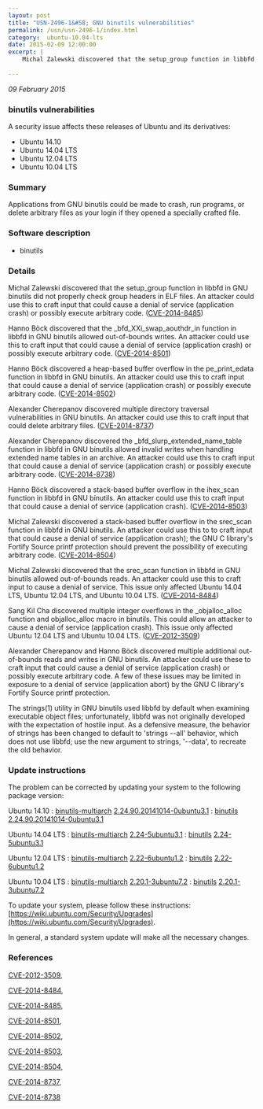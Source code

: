```yaml
---
layout: post
title: "USN-2496-1&#58; GNU binutils vulnerabilities"
permalink: /usn/usn-2496-1/index.html
category:  ubuntu-10.04-lts
date: 2015-02-09 12:00:00
excerpt: |
    Michal Zalewski discovered that the setup_group function in libbfd in GNU binutils did not properly check group headers in ELF files. An attacker could use this to craft input that could cause a denial of service (application crash) or possibly execute arbitrary code. ([CVE-2014-8485](http://people.ubuntu.com/~ubuntu-security/cve/CVE-2014-8485))
    
--- 
```

 
 

*09 February 2015*

### binutils vulnerabilities

A security issue affects these releases of Ubuntu and its derivatives:

* Ubuntu 14.10
* Ubuntu 14.04 LTS
* Ubuntu 12.04 LTS
* Ubuntu 10.04 LTS

### Summary

Applications from GNU binutils could be made to crash, run programs, or delete arbitrary files as your login if they opened a specially
crafted file.

### Software description

* binutils 

### Details

Michal Zalewski discovered that the setup_group function in libbfd in GNU binutils did not properly check group headers in ELF files. An attacker could use this to craft input that could cause a denial of service (application crash) or possibly execute arbitrary code. ([CVE-2014-8485](http://people.ubuntu.com/~ubuntu-security/cve/CVE-2014-8485))

Hanno Böck discovered that the _bfd_XXi_swap_aouthdr_in function in libbfd in GNU binutils allowed out-of-bounds writes. An attacker could use this to craft input that could cause a denial of service (application crash) or possibly execute arbitrary code. ([CVE-2014-8501](http://people.ubuntu.com/~ubuntu-security/cve/CVE-2014-8501))

Hanno Böck discovered a heap-based buffer overflow in the pe_print_edata function in libbfd in GNU binutils. An attacker could use this to craft input that could cause a denial of service (application crash) or possibly execute arbitrary code. ([CVE-2014-8502](http://people.ubuntu.com/~ubuntu-security/cve/CVE-2014-8502))

Alexander Cherepanov discovered multiple directory traversal vulnerabilities in GNU binutils. An attacker could use this to craft input that could delete arbitrary files. ([CVE-2014-8737](http://people.ubuntu.com/~ubuntu-security/cve/CVE-2014-8737))

Alexander Cherepanov discovered the _bfd_slurp_extended_name_table function in libbfd in GNU binutils allowed invalid writes when handling extended name tables in an archive. An attacker could use this to craft input that could cause a denial of service (application crash) or possibly execute arbitrary code. ([CVE-2014-8738](http://people.ubuntu.com/~ubuntu-security/cve/CVE-2014-8738))

Hanno Böck discovered a stack-based buffer overflow in the ihex_scan function in libbfd in GNU binutils. An attacker could use this to craft input that could cause a denial of service (application crash). ([CVE-2014-8503](http://people.ubuntu.com/~ubuntu-security/cve/CVE-2014-8503))

Michal Zalewski discovered a stack-based buffer overflow in the srec_scan function in libbfd in GNU binutils. An attacker could use this to to craft input that could cause a denial of service (application crash); the GNU C library&#39;s Fortify Source printf protection should prevent the possibility of executing arbitrary code. ([CVE-2014-8504](http://people.ubuntu.com/~ubuntu-security/cve/CVE-2014-8504))

Michal Zalewski discovered that the srec_scan function in libbfd in GNU binutils allowed out-of-bounds reads. An attacker could use this to craft input to cause a denial of service. This issue only affected Ubuntu 14.04 LTS, Ubuntu 12.04 LTS, and Ubuntu 10.04 LTS. ([CVE-2014-8484](http://people.ubuntu.com/~ubuntu-security/cve/CVE-2014-8484))

Sang Kil Cha discovered multiple integer overflows in the _objalloc_alloc function and objalloc_alloc macro in binutils. This could allow an attacker to cause a denial of service (application crash). This issue only affected Ubuntu 12.04 LTS and Ubuntu 10.04 LTS. ([CVE-2012-3509](http://people.ubuntu.com/~ubuntu-security/cve/CVE-2012-3509))

Alexander Cherepanov and Hanno Böck discovered multiple additional out-of-bounds reads and writes in GNU binutils. An attacker could use these to craft input that could cause a denial of service (application crash) or possibly execute arbitrary code. A few of these issues may be limited in exposure to a denial of service (application abort) by the GNU C library&#39;s Fortify Source printf protection.

The strings(1) utility in GNU binutils used libbfd by default when examining executable object files; unfortunately, libbfd was not originally developed with the expectation of hostile input. As a defensive measure, the behavior of strings has been changed to default to &#39;strings --all&#39; behavior, which does not use libbfd; use the new argument to strings, &#39;--data&#39;, to recreate the old behavior. 

### Update instructions

The problem can be corrected by updating your system to the following package version:

Ubuntu 14.10
 : [binutils-multiarch](https://launchpad.net/ubuntu/+source/binutils) <span> [2.24.90.20141014-0ubuntu3.1](https://launchpad.net/ubuntu/+source/binutils/2.24.90.20141014-0ubuntu3.1) </span> 
 : [binutils](https://launchpad.net/ubuntu/+source/binutils) <span> [2.24.90.20141014-0ubuntu3.1](https://launchpad.net/ubuntu/+source/binutils/2.24.90.20141014-0ubuntu3.1) </span> 

Ubuntu 14.04 LTS
 : [binutils-multiarch](https://launchpad.net/ubuntu/+source/binutils) <span> [2.24-5ubuntu3.1](https://launchpad.net/ubuntu/+source/binutils/2.24-5ubuntu3.1) </span> 
 : [binutils](https://launchpad.net/ubuntu/+source/binutils) <span> [2.24-5ubuntu3.1](https://launchpad.net/ubuntu/+source/binutils/2.24-5ubuntu3.1) </span> 

Ubuntu 12.04 LTS
 : [binutils-multiarch](https://launchpad.net/ubuntu/+source/binutils) <span> [2.22-6ubuntu1.2](https://launchpad.net/ubuntu/+source/binutils/2.22-6ubuntu1.2) </span> 
 : [binutils](https://launchpad.net/ubuntu/+source/binutils) <span> [2.22-6ubuntu1.2](https://launchpad.net/ubuntu/+source/binutils/2.22-6ubuntu1.2) </span> 

Ubuntu 10.04 LTS
 : [binutils-multiarch](https://launchpad.net/ubuntu/+source/binutils) <span> [2.20.1-3ubuntu7.2](https://launchpad.net/ubuntu/+source/binutils/2.20.1-3ubuntu7.2) </span> 
 : [binutils](https://launchpad.net/ubuntu/+source/binutils) <span> [2.20.1-3ubuntu7.2](https://launchpad.net/ubuntu/+source/binutils/2.20.1-3ubuntu7.2) </span> 

To update your system, please follow these instructions: [https://wiki.ubuntu.com/Security/Upgrades](https://wiki.ubuntu.com/Security/Upgrades).

In general, a standard system update will make all the necessary changes. 

### References

 
 [CVE-2012-3509](http://people.ubuntu.com/~ubuntu-security/cve/CVE-2012-3509), 

 [CVE-2014-8484](http://people.ubuntu.com/~ubuntu-security/cve/CVE-2014-8484), 

 [CVE-2014-8485](http://people.ubuntu.com/~ubuntu-security/cve/CVE-2014-8485), 

 [CVE-2014-8501](http://people.ubuntu.com/~ubuntu-security/cve/CVE-2014-8501), 

 [CVE-2014-8502](http://people.ubuntu.com/~ubuntu-security/cve/CVE-2014-8502), 

 [CVE-2014-8503](http://people.ubuntu.com/~ubuntu-security/cve/CVE-2014-8503), 

 [CVE-2014-8504](http://people.ubuntu.com/~ubuntu-security/cve/CVE-2014-8504), 

 [CVE-2014-8737](http://people.ubuntu.com/~ubuntu-security/cve/CVE-2014-8737), 

 [CVE-2014-8738](http://people.ubuntu.com/~ubuntu-security/cve/CVE-2014-8738)
 

